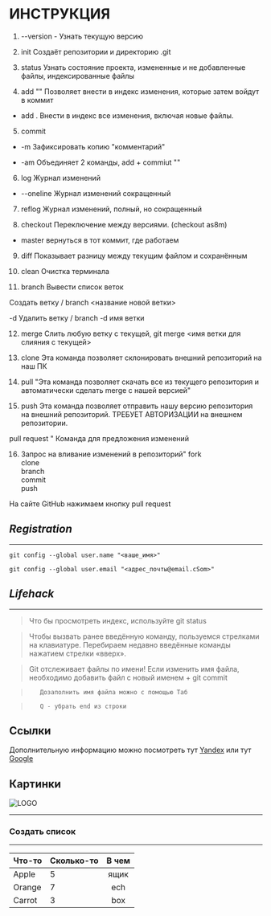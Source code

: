 # ИНСТРУКЦИЯ

1. --version - Узнать текущую версию

2. init	Создаёт репозитории и директорию .git

3. status	Узнать состояние проекта, измененные и не добавленные файлы, индексированные файлы

4. add ""	Позволяет внести в индекс  изменения, которые затем войдут в коммит
* add .	Внести в индекс все изменения, включая новые файлы.

5. commit

*	-m	Зафиксировать копию "комментарий"

* -am	Объединяет 2 команды, add + commiut ""

6. log Журнал изменений

*	--oneline	Журнал изменений сокращенный

7. reflog	Журнал изменений, полный, но сокращенный

8. checkout	Переключение между версиями. (checkout as8m)

* master	вернуться в тот коммит, где работаем

9. diff	Показывает разницу между текущим файлом и сохранённым

10. clean	Очистка терминала

11. branch  Вывести список веток

Создать ветку  / branch <название новой ветки>

-d	Удалить ветку /  branch -d имя ветки

12. merge		Слить любую ветку с текущей, git merge <имя ветки для слияния с текущей>

13. clone		Эта команда позволяет склонировать внешний репозиторий на наш ПК

14. pull		"Эта команда позволяет скачать все из текущего репозитория и автоматически сделать merge с нашей версией"

15. push		Эта команда позволяет отправить нашу версию репозитория на внешний репозиторий. ТРЕБУЕТ АВТОРИЗАЦИИ на внешнем репозитории.

pull request		" Команда для предложения изменений 

16. Запрос на вливание изменений в репозиторий"
	fork	
	clone 	
	branch	
	commit	
	push	

На сайте GitHub нажимаем кнопку pull request


##  ***Registration***

----

    git config --global user.name "<ваше_имя>"		

    git config --global user.email "<адрес_почты@email.cSom>"		
		
## *Lifehack*
----
> Что бы просмотреть индекс, используйте git status

>	Чтобы вызвать ранее введённую команду, пользуемся стрелками на клавиатуре. Перебираем недавно введённые команды нажатием стрелки «вверх».
		
> Git отслеживает файлы по имени! Если изменить имя файла, необходимо добавить файл с новый именем + git commit

>        Дозаполнить имя файла можно с помощью Таб

>        Q - убрать end из строки

## Ссылки

Дополнительную информацию можно посмотреть тут [Yandex][1] или тут [Google][2]

[1]: http://yandex.ru/ 

[2]: http://google.com/ 

## Картинки

![LOGO](https://avatars.mds.yandex.net/i?id=6185e61e68488ccd8b26ba074772c015-5469021-images-thumbs&n=13)

*****

### Создать список

------
Что-то | Сколько-то | В чем
:--- |:--- |:---:
Apple | 5 | ящик
Orange | 7 | ech
Carrot | 3 | box